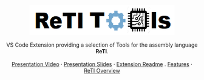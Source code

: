 <p align="center">
</p>

<div align="center">
  <a href="https://github.com/mlt279/ReTI">
    <img src="./documentation/img/logo_placeholder.png" alt="Logo" height="80px">
  </a>
  <p align="center">
    VS Code Extension providing a selection of Tools for the assembly language <strong>ReTI</strong>.
    <br />
    <br />
    <a href="">Presentation Video</a>
    ·
    <a href="./presentation/presentation.odp">Presentation Slides</a>
    ·
    <a href="./documentation/Home.md">Extension Readme</a>
    .
    <a href="./documentation/Features.md">Features</a>
    ·
    <a href="./documentation/ReTI-Architecture.md">ReTI Overview</a>
  </p>
</div>
